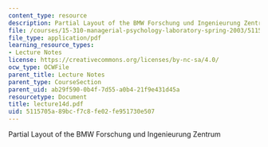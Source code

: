 ```yaml
---
content_type: resource
description: Partial Layout of the BMW Forschung und Ingenieurung Zentrum
file: /courses/15-310-managerial-psychology-laboratory-spring-2003/5115705a89bcf7c8fe02fe951730e507_lecture14d.pdf
file_type: application/pdf
learning_resource_types:
- Lecture Notes
license: https://creativecommons.org/licenses/by-nc-sa/4.0/
ocw_type: OCWFile
parent_title: Lecture Notes
parent_type: CourseSection
parent_uid: ab29f590-0b4f-7d55-a0b4-21f9e431d45a
resourcetype: Document
title: lecture14d.pdf
uid: 5115705a-89bc-f7c8-fe02-fe951730e507
---
```

Partial Layout of the BMW Forschung und Ingenieurung Zentrum